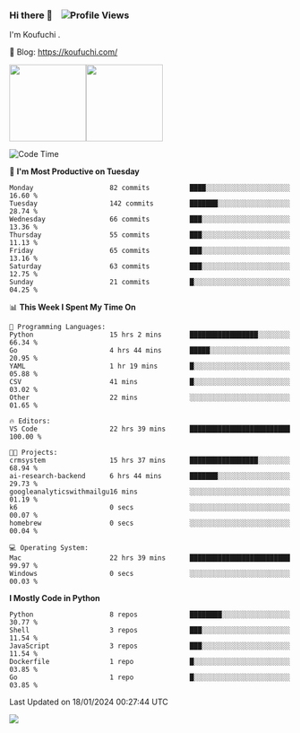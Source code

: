 ### Hi there 👋 &nbsp;&nbsp; ![Profile Views](https://komarev.com/ghpvc/?username=Koufuchi&base=200)

I'm Koufuchi . 

📔 Blog: <https://koufuchi.com/>

<img align="" height="137px" src="https://github-readme-stats-seven-nu-30.vercel.app/api?username=Koufuchi&hide=issues,contribs&show_icons=true&line_height=21&theme=radical&locale=en" /><img align="" height="137px" src="https://github-readme-stats-seven-nu-30.vercel.app/api/top-langs/?username=Koufuchi&layout=compact&hide=blade,html,css,pug,scss&theme=radical&locale=en" />

<!--START_SECTION:waka-->
![Code Time](http://img.shields.io/badge/Code%20Time-275%20hrs%2048%20mins-blue)

📅 **I'm Most Productive on Tuesday** 

```text
Monday                   82 commits          ████░░░░░░░░░░░░░░░░░░░░░   16.60 % 
Tuesday                  142 commits         ███████░░░░░░░░░░░░░░░░░░   28.74 % 
Wednesday                66 commits          ███░░░░░░░░░░░░░░░░░░░░░░   13.36 % 
Thursday                 55 commits          ███░░░░░░░░░░░░░░░░░░░░░░   11.13 % 
Friday                   65 commits          ███░░░░░░░░░░░░░░░░░░░░░░   13.16 % 
Saturday                 63 commits          ███░░░░░░░░░░░░░░░░░░░░░░   12.75 % 
Sunday                   21 commits          █░░░░░░░░░░░░░░░░░░░░░░░░   04.25 % 
```


📊 **This Week I Spent My Time On** 

```text
💬 Programming Languages: 
Python                   15 hrs 2 mins       █████████████████░░░░░░░░   66.34 % 
Go                       4 hrs 44 mins       █████░░░░░░░░░░░░░░░░░░░░   20.95 % 
YAML                     1 hr 19 mins        █░░░░░░░░░░░░░░░░░░░░░░░░   05.88 % 
CSV                      41 mins             █░░░░░░░░░░░░░░░░░░░░░░░░   03.02 % 
Other                    22 mins             ░░░░░░░░░░░░░░░░░░░░░░░░░   01.65 % 

🔥 Editors: 
VS Code                  22 hrs 39 mins      █████████████████████████   100.00 % 

🐱‍💻 Projects: 
crmsystem                15 hrs 37 mins      █████████████████░░░░░░░░   68.94 % 
ai-research-backend      6 hrs 44 mins       ███████░░░░░░░░░░░░░░░░░░   29.73 % 
googleanalyticswithmailgu16 mins             ░░░░░░░░░░░░░░░░░░░░░░░░░   01.19 % 
k6                       0 secs              ░░░░░░░░░░░░░░░░░░░░░░░░░   00.07 % 
homebrew                 0 secs              ░░░░░░░░░░░░░░░░░░░░░░░░░   00.04 % 

💻 Operating System: 
Mac                      22 hrs 39 mins      █████████████████████████   99.97 % 
Windows                  0 secs              ░░░░░░░░░░░░░░░░░░░░░░░░░   00.03 % 
```

**I Mostly Code in Python** 

```text
Python                   8 repos             ████████░░░░░░░░░░░░░░░░░   30.77 % 
Shell                    3 repos             ███░░░░░░░░░░░░░░░░░░░░░░   11.54 % 
JavaScript               3 repos             ███░░░░░░░░░░░░░░░░░░░░░░   11.54 % 
Dockerfile               1 repo              █░░░░░░░░░░░░░░░░░░░░░░░░   03.85 % 
Go                       1 repo              █░░░░░░░░░░░░░░░░░░░░░░░░   03.85 % 
```




 Last Updated on 18/01/2024 00:27:44 UTC
<!--END_SECTION:waka-->

![](https://hit.yhype.me/github/profile?user_id=46078832)
